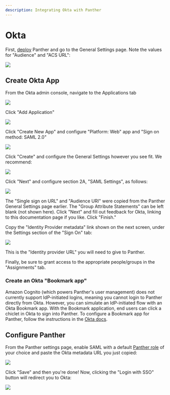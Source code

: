 ```yaml
---
description: Integrating Okta with Panther
---
```


# Okta

First, [deploy](../../quick-start.md) Panther and go to the General Settings page. Note the values for "Audience" and "ACS URL":

![](<../../.gitbook/assets/panther-saml-parameters (5) (1) (24).png>)

## Create Okta App

From the Okta admin console, navigate to the Applications tab

![](<../../.gitbook/assets/okta1 (8) (8) (4) (9).png>)

Click "Add Application"

![](<../../.gitbook/assets/okta-new-app (8) (8) (9) (8) (9).png>)

Click "Create New App" and configure "Platform: Web" app and "Sign on method: SAML 2.0"

![](<../../.gitbook/assets/okta2 (8) (8) (5) (9).png>)

Click "Create" and configure the General Settings however you see fit. We recommend:

![](<../../.gitbook/assets/okta3 (8) (8) (6) (1) (9).png>)

Click "Next" and configure section 2A, "SAML Settings", as follows:

![](<../../.gitbook/assets/okta4 (8) (8) (7) (9).png>)

The "Single sign on URL" and "Audience URI" were copied from the Panther General Settings page earlier. The "Group Attribute Statements" can be left blank (not shown here). Click "Next" and fill out feedback for Okta, linking to this documentation page if you like. Click "Finish."

Copy the "Identity Provider metadata" link shown on the next screen, under the Settings section of the "Sign On" tab:

![](<../../.gitbook/assets/okta-metadata (8) (8) (9) (7) (9).png>)

This is the "Identity provider URL" you will need to give to Panther.

Finally, be sure to grant access to the appropriate people/groups in the "Assignments" tab.

### Create an Okta "Bookmark app"

Amazon Cognito (which powers Panther's user management) does not currently support IdP-initiated logins, meaning you cannot login to Panther directly from Okta. However, you can simulate an IdP-initiated flow with an Okta Bookmark app. With the Bookmark application, end users can click a chiclet in Okta to sign into Panther. To configure a Bookmark app for Panther, follow the instructions in the [Okta docs](https://help.okta.com/en/prod/Content/Topics/Apps/Apps\_Bookmark\_App.htm).

## Configure Panther

From the Panther settings page, enable SAML with a default [Panther role](../rbac.md) of your choice and paste the Okta metadata URL you just copied:

![](<../../.gitbook/assets/okta-panther (8) (1) (9).png>)

Click "Save" and then you're done! Now, clicking the "Login with SSO" button will redirect you to Okta:

![](<../../.gitbook/assets/panther-login-sso (6) (1) (24).png>)
